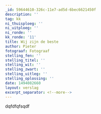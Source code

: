 ```yaml
---
_id: 59644610-326c-11e7-ad5d-6bec6621450f
description: ''
tag: kk
ni_thuisploeg: ''
ni_uitploeg: ''
ni_ronde: ''
kk_ronde: '11'
title: Wij zijn de beste
author: Pieter
fotograaf: Fotograaf
stelling_fen: ''
stelling_titel: ''
stelling_wit: ''
stelling_zwart: ''
stelling_uitleg: ''
stelling_oplossing: ''
date: 1494082660
layout: verslag
excerpt_separator: <!--more-->
---
```

dqfdfqfsqdf

